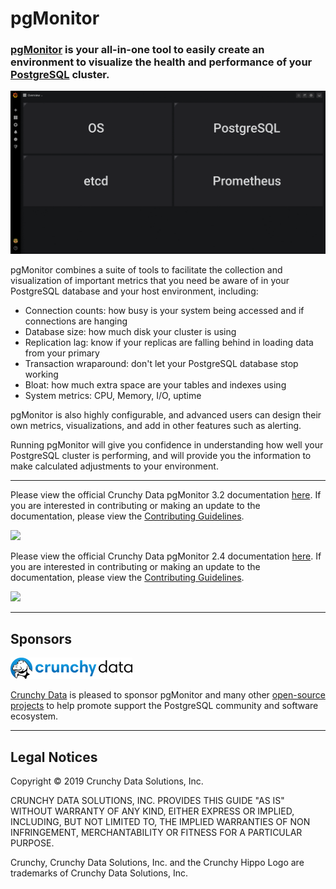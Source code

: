 # pgMonitor

### [pgMonitor](https://github.com/CrunchyData/pgMonitor) is your all-in-one tool to easily create an environment to visualize the health and performance of your [PostgreSQL](http://www.postgresql.org/) cluster.

![pgMonitor](hugo/static/images/PGMonitor.gif)

pgMonitor combines a suite of tools to facilitate the collection and visualization of important metrics that you need be aware of in your PostgreSQL database and your host environment, including:

- Connection counts: how busy is your system being accessed and if connections are hanging
- Database size: how much disk your cluster is using
- Replication lag: know if your replicas are falling behind in loading data from your primary
- Transaction wraparound: don't let your PostgreSQL database stop working
- Bloat: how much extra space are your tables and indexes using
- System metrics: CPU, Memory, I/O, uptime

pgMonitor is also highly configurable, and advanced users can design their own metrics, visualizations, and add in other features such as alerting.

Running pgMonitor will give you confidence in understanding how well your PostgreSQL cluster is performing, and will provide you the information to make calculated adjustments to your environment.

---

Please view the official Crunchy Data pgMonitor 3.2 documentation [here](https://access.crunchydata.com/documentation/pgmonitor/3.2/). If you are interested in contributing or making an update to the documentation, please view the [Contributing Guidelines](https://access.crunchydata.com/documentation/pgmonitor/3.2/contributing/).

[<img src="https://access.crunchydata.com/documentation/pgmonitor/3.2/images/btn.png">](https://access.crunchydata.com/documentation/pgmonitor/3.2/)

Please view the official Crunchy Data pgMonitor 2.4 documentation [here](https://access.crunchydata.com/documentation/pgmonitor/2.4/). If you are interested in contributing or making an update to the documentation, please view the [Contributing Guidelines](https://access.crunchydata.com/documentation/pgmonitor/2.4/contributing/).

[<img src="https://access.crunchydata.com/documentation/pgmonitor/2.4/images/btn.png">](https://access.crunchydata.com/documentation/pgmonitor/2.4/)

---

## Sponsors

[![Crunchy Data](/hugo/static/images/crunchy_logo.png)](https://www.crunchydata.com/)

[Crunchy Data](https://www.crunchydata.com/) is pleased to sponsor pgMonitor and many other [open-source projects](https://github.com/CrunchyData/) to help promote support the PostgreSQL community and software ecosystem.

---

## Legal Notices

Copyright © 2019 Crunchy Data Solutions, Inc.

CRUNCHY DATA SOLUTIONS, INC. PROVIDES THIS GUIDE "AS IS" WITHOUT WARRANTY OF ANY KIND, EITHER EXPRESS OR IMPLIED, INCLUDING, BUT NOT LIMITED TO, THE IMPLIED WARRANTIES OF NON INFRINGEMENT, MERCHANTABILITY OR FITNESS FOR A PARTICULAR PURPOSE.

Crunchy, Crunchy Data Solutions, Inc. and the Crunchy Hippo Logo are trademarks of Crunchy Data Solutions, Inc.
